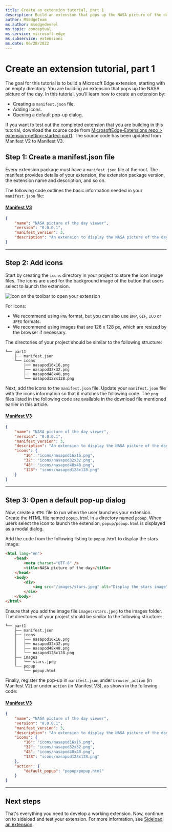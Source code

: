 ```yaml
---
title: Create an extension tutorial, part 1
description: Build an extension that pops up the NASA picture of the day.
author: MSEdgeTeam
ms.author: msedgedevrel
ms.topic: conceptual
ms.service: microsoft-edge
ms.subservice: extensions
ms.date: 06/28/2022
---
```

# Create an extension tutorial, part 1

The goal for this tutorial is to build a Microsoft Edge extension, starting with an empty directory.  You are building an extension that pops up the NASA picture of the day.  In this tutorial, you'll learn how to create an extension by:

*   Creating a `manifest.json` file.
*   Adding icons.
*   Opening a default pop-up dialog.

If you want to test out the completed extension that you are building in this tutorial, download the source code from [MicrosoftEdge-Extensions repo > extension-getting-started-part1](https://github.com/microsoft/MicrosoftEdge-Extensions/tree/main/Extension%20samples/extension-getting-started-part1/part1). The source code has been updated from Manifest V2 to Manifest V3.


<!-- ====================================================================== -->
## Step 1: Create a manifest.json file

Every extension package must have a `manifest.json` file at the root.  The manifest provides details of your extension, the extension package version, the extension name and description, and so on.

The following code outlines the basic information needed in your `manifest.json` file:

#### [Manifest V3](#tab/v3)

```json
{
    "name": "NASA picture of the day viewer",
    "version": "0.0.0.1",
    "manifest_version": 3,
    "description": "An extension to display the NASA picture of the day."
}
```
---


<!-- ====================================================================== -->
## Step 2: Add icons

Start by creating the `icons` directory in your project to store the icon image files.  The icons are used for the background image of the button that users select to launch the extension.

![Icon on the toolbar to open your extension](./part1-simple-extension-images/part1-badge1.png)

For icons:
*  We recommend using `PNG` format, but you can also use `BMP`, `GIF`, `ICO` or `JPEG` formats.
*  We recommend using images that are 128 x 128 px, which are resized by the browser if necessary.

The directories of your project should be similar to the following structure:

```shell
└── part1
    ├── manifest.json
    └── icons
        ├── nasapod16x16.png
        ├── nasapod32x32.png
        ├── nasapod48x48.png
        └── nasapod128x128.png
```

Next, add the icons to the `manifest.json` file. Update your `manifest.json` file with the icons information so that it matches the following code. The `png` files listed in the following code are available in the download file mentioned earlier in this article.

#### [Manifest V3](#tab/v3)

```json
{
    "name": "NASA picture of the day viewer",
    "version": "0.0.0.1",
    "manifest_version": 3,
    "description": "An extension to display the NASA picture of the day.",
    "icons": {
        "16": "icons/nasapod16x16.png",
        "32": "icons/nasapod32x32.png",
        "48": "icons/nasapod48x48.png",
        "128": "icons/nasapod128x128.png"
    }
}
```
---


<!-- ====================================================================== -->
## Step 3: Open a default pop-up dialog

Now, create a `HTML` file to run when the user launches your extension.  Create the HTML file named `popup.html` in a directory named `popup`.  When users select the icon to launch the extension, `popup/popup.html` is displayed as a modal dialog.

Add the code from the following listing to `popup.html` to display the stars image:

```html
<html lang="en">
    <head>
        <meta charset="UTF-8" />
        <title>NASA picture of the day</title>
    </head>
    <body>
        <div>
            <img src="/images/stars.jpeg" alt="Display the stars image" />
        </div>
    </body>
</html>
```

Ensure that you add the image file `images/stars.jpeg` to the images folder.  The directories of your project should be similar to the following structure:

```shell
└── part1
    ├── manifest.json
    ├── icons
    │   ├── nasapod16x16.png
    │   ├── nasapod32x32.png
    │   ├── nasapod48x48.png
    │   └── nasapod128x128.png
    ├── images
    │   └── stars.jpeg
    └── popup
        └── popup.html
```

Finally, register the pop-up in `manifest.json` under `browser_action` (in Manifest V2) or under `action` (in Manifest V3), as shown in the following code:

#### [Manifest V3](#tab/v3)

```json
{
    "name": "NASA picture of the day viewer",
    "version": "0.0.0.1",
    "manifest_version": 3,
    "description": "An extension to display the NASA picture of the day.",
    "icons": {
        "16": "icons/nasapod16x16.png",
        "32": "icons/nasapod32x32.png",
        "48": "icons/nasapod48x48.png",
        "128": "icons/nasapod128x128.png"
    },
    "action": {
        "default_popup": "popup/popup.html"
    }
}
```
---


<!-- ====================================================================== -->
## Next steps

That's everything you need to develop a working extension.  Now, continue on to sideload and test your extension.  For more information, see [Sideload an extension](extension-sideloading.md).
